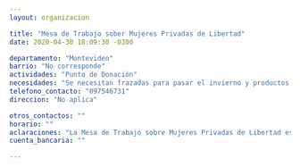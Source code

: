 ```yaml
---
layout: organizacion

title: "Mesa de Trabajo sober Mujeres Privadas de Libertad"
date: 2020-04-30 18:09:30 -0300

departamento: "Montevideo"
barrio: "No corresponde"
actividades: "Punto de Donación"
necesidades: "Se necesitan frazadas para pasar el invierno y productos de higiene personal (jabón de baño, jabón de lavar, shampoo, crema de enjuage, toallas higiénicas, pañales)"
telefono_contacto: "097546731"
direccion: "No aplica"

otros_contactos: ""
horario: ""
aclaraciones: "La Mesa de Trabajo sobre Mujeres Privadas de Libertad está solicitando colaboración para cubrir las necesidades de 650 mujeres, algunas de ellas con hijas e hijos, que se encuentran privadas de libertad."
cuenta_bancaria: ""

---
```

